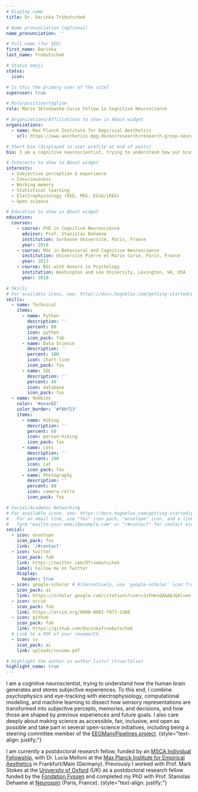```yaml
---
# Display name
title: Dr. Darinka Trübutschek

# Name pronunciation (optional)
name_pronunciation: ''

# Full name (for SEO)
first_name: Darinka
last_name: Trubutschek

# Status emoji
status:
  icon: 

# Is this the primary user of the site?
superuser: true

# Role/position/tagline
role: Marie Sklodowska-Curie Fellow in Cognitive Neuroscience

# Organizations/Affiliations to show in About widget
organizations:
  - name: Max Planck Institute for Empirical Aesthetics
    url: https://www.aesthetics.mpg.de/en/research/research-group-neural-circuits-consciousness-and-cognition.html/

# Short bio (displayed in user profile at end of posts)
bio: I am a cognitive neuroscientist, trying to understand how our brain generates and stores subjective experience. Beyond that, I am also a newly minted mother *2.

# Interests to show in About widget
interests:
  - Subjective perception & experience
  - Consciousness
  - Working memory
  - Statistical learning
  - Electrophysiology (EEG, MEG, ECoG/iEEG)
  - Open science

# Education to show in About widget
education:
  courses:
    - course: PhD in Cognitive Neuroscience
      advisor: Prof. Stanislas Dehaene
      institution: Sorbonne Université, Paris, France
      year: 2018
    - course: MSc in Behavioral and Cognitive Neuroscience
      institution: Université Pierre et Marie Curie, Paris, France
      year: 2013
    - course: BSc with Honors in Psychology
      institution: Washington and Lee University, Lexington, VA, USA
      year: 2010

# Skills
# For available icons, see: https://docs.hugoblox.com/getting-started/page-builder/#icons
skills:
  - name: Technical
    items:
      - name: Python
        description: ''
        percent: 80
        icon: python
        icon_pack: fab
      - name: Data Science
        description: ''
        percent: 100
        icon: chart-line
        icon_pack: fas
      - name: SQL
        description: ''
        percent: 40
        icon: database
        icon_pack: fas
  - name: Hobbies
    color: '#eeac02'
    color_border: '#f0bf23'
    items:
      - name: Hiking
        description: ''
        percent: 60
        icon: person-hiking
        icon_pack: fas
      - name: Cats
        description: ''
        percent: 100
        icon: cat
        icon_pack: fas
      - name: Photography
        description: ''
        percent: 80
        icon: camera-retro
        icon_pack: fas

# Social/Academic Networking
# For available icons, see: https://docs.hugoblox.com/getting-started/page-builder/#icons
#   For an email link, use "fas" icon pack, "envelope" icon, and a link in the
#   form "mailto:your-email@example.com" or "/#contact" for contact widget.
social:
  - icon: envelope
    icon_pack: fas
    link: '/#contact'
  - icon: twitter
    icon_pack: fab
    link: https://twitter.com/DTruebutschek
    label: Follow me on Twitter
    display:
      header: true
  - icon: google-scholar # Alternatively, use `google-scholar` icon from `ai` icon pack
    icon_pack: ai
    link: https://scholar.google.com/citations?user=3sFHeiQAAAAJ&hl=en
  - icon: orcid
    icon_pack: fab
    link: https://orcid.org/0000-0001-7977-1366
  - icon: github
    icon_pack: fab
    link: https://github.com/DarinkaTruebutschek
  # Link to a PDF of your resume/CV.
  - icon: cv
    icon_pack: ai
    link: uploads/resume.pdf

# Highlight the author in author lists? (true/false)
highlight_name: true
---
```


I am a cognitive neuroscientist, trying to understand how the human brain generates and stores subjective experiences. To this end, I combine psychophysics and eye-tracking with electrophysiology, computational modeling, and machine learning to dissect how sensory representations are transformed into subjective percepts, memories, and decisions, and how those are shaped by previous experiences and future goals. I also care deeply about making science as accessible, fair, inclusive, and open as possible and take part in several open-science initiatives, including being a steering committee member of the [EEGManyPipelines project](https://www.eegmanypipelines.org/).
{style="text-align: justify;"}

I am currently a postdoctoral research fellow, funded by an [MSCA Individual Fellowship](https://cordis.europa.eu/project/id/101023805), with Dr. Lucia Melloni at the [Max Planck Institute for Empirical Aesthetics](https://www.aesthetics.mpg.de/en/research/research-group-neural-circuits-consciousness-and-cognition.html) in Frankfurt/Main (Germany). Previously I worked with Prof. Mark Stokes at the [University of Oxford](https://www.psy.ox.ac.uk/news/in-memoriam-mark-stokes) (UK) as a postdoctoral research fellow funded by the [Fondation Fyssen](https://www.fondationfyssen.fr/en/) and completed my PhD with Prof. Stanislas Dehaene at [Neurospin](https://www.unicog.org/) (Paris, France).
{style="text-align: justify;"}
